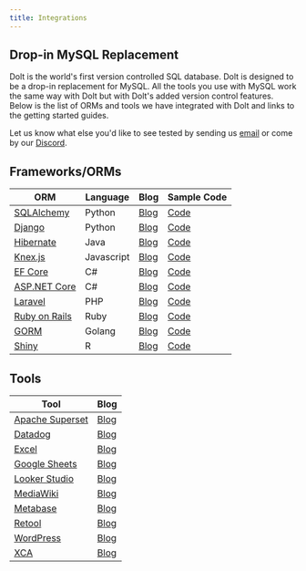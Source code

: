 ```yaml
---
title: Integrations
---
```


## Drop-in MySQL Replacement

Dolt is the world's first version controlled SQL database. Dolt is designed to be a drop-in replacement for MySQL. All the tools you use with MySQL work the same way with Dolt but with Dolt's added version control features. Below is the list of ORMs and tools we have integrated with Dolt and links to the getting started guides. 

Let us know what else you'd like to see tested by sending us [email](mailto:interest@dolthub.com) or come by our [Discord](https://discord.gg/gqr7K4VNKe). 

## Frameworks/ORMs
| ORM                                                                                       | Language   | Blog                                                                           | Sample Code                                                                  | 
|-------------------------------------------------------------------------------------------|------------|--------------------------------------------------------------------------------|------------------------------------------------------------------------------|
| [SQLAlchemy](https://www.sqlalchemy.org/)                                                 | Python     | [Blog](https://www.dolthub.com/blog/2023-07-12-sql-alchemy-getting-started/)   | [Code](https://github.com/timsehn/dolt-sqlalchemy-getting-started/tree/main) |
| [Django](https://www.djangoproject.com/)                                                  | Python     | [Blog](https://www.dolthub.com/blog/2024-01-31-dolt-django/)                   | [Code](https://github.com/dolthub/dolt_django)                               |
| [Hibernate ](https://hibernate.org/)                                                      | Java       | [Blog](https://www.dolthub.com/blog/2023-11-13-dolt-on-hibernate/)             | [Code](https://github.com/dolthub/hibernate-sample)                          |
| [Knex.js](https://knexjs.org/)                                                            | Javascript | [Blog](https://www.dolthub.com/blog/2023-09-27-dolt-and-knexjs/)               | [Code](https://github.com/dolthub/dolt-knexjs-example)                       |
| [EF Core](https://learn.microsoft.com/en-us/ef/core/)                                     | C#         | [Blog](https://www.dolthub.com/blog/2023-12-04-works-with-dolt-efcore/)        | [Code](https://github.com/dolthub/efcore-sample)                             |
| [ASP.NET Core](https://learn.microsoft.com/en-us/aspnet/core/introduction-to-aspnet-core) | C#         | [Blog](https://www.dolthub.com/blog/2024-02-28-works-with-dolt-dotnet-webapp/) | [Code](https://github.com/dolthub/dolt-dotnet-webapp-sample)                 |
| [Laravel](https://laravel.com/)                                                           | PHP        | [Blog](https://www.dolthub.com/blog/2024-01-08-dolt-laravel/)                  | [Code](https://github.com/dolthub/chirper)                                   |
| [Ruby on Rails](https://rubyonrails.org/)                                                 | Ruby       | [Blog](https://www.dolthub.com/blog/2024-02-09-dolt-ruby-on-rails/)            | [Code](https://github.com/dolthub/dolt_rails)                                | 
| [GORM](https://gorm.io/docs/)                                                             | Golang     | [Blog](https://www.dolthub.com/blog/2024-03-15-gorm-with-dolt)                 | [Code](https://github.com/dolthub/gorm-demo)                                 | 
| [Shiny](https://shiny.posit.co/)                                                          | R          | [Blog](https://www.dolthub.com/blog/2024-04-26-dolt-r-shiny/)                  | [Code](https://github.com/dolthub/dolt_shiny)                                | 

## Tools

| Tool                                                           | Blog                                                                         | 
|----------------------------------------------------------------|------------------------------------------------------------------------------| 
| [Apache Superset](https://superset.apache.org/)                | [Blog](https://www.dolthub.com/blog/2023-01-27-dolt-superset/)               |
| [Datadog](https://www.datadoghq.com/)                                                 | [Blog](https://www.dolthub.com/blog/2024-05-17-dolt-datadog-dashboards/)                                                                  |
| [Excel](https://www.microsoft.com/en-us/microsoft-365/excel)   | [Blog](https://www.dolthub.com/blog/2023-11-24-dolt-excel)                   | 
| [Google Sheets](https://www.google.com/sheets/about/#overview) | [Blog](https://www.dolthub.com/blog/2023-09-15-dolt-google-sheets/)          |
| [Looker Studio](https://lookerstudio.google.com/)              | [Blog](https://www.dolthub.com/blog/2023-02-13-dolt-looker/)                 |
| [MediaWiki](https://www.mediawiki.org/wiki/MediaWiki)          | [Blog](https://www.dolthub.com/blog/2024-04-05-dolt-mediawiki-wikipedia/)    |
| [Metabase](https://github.com/metabase/metabase)               | [Blog](https://www.dolthub.com/blog/2024-01-24-dolt-metabase/)               |
| [Retool](https://retool.com/)                                  | [Blog](https://www.dolthub.com/blog/2023-01-03-superpower-retool-with-dolt/) |
| [WordPress](https://wordpress.com/)                            | [Blog](https://www.dolthub.com/blog/2023-08-04-wordpress-on-dolt/)           |
| [XCA](https://hohnstaedt.de/xca/)                              | [Blog](https://www.dolthub.com/blog/2023-08-21-xca-on-dolt/)                 |
